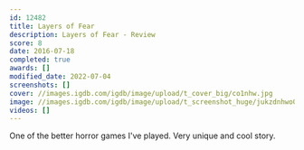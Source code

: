 ```yaml
---
id: 12482
title: Layers of Fear
description: Layers of Fear - Review
score: 8
date: 2016-07-18
completed: true
awards: []
modified_date: 2022-07-04
screenshots: []
cover: //images.igdb.com/igdb/image/upload/t_cover_big/co1nhw.jpg
image: //images.igdb.com/igdb/image/upload/t_screenshot_huge/jukzdnhwo0k6a7tu59u2.jpg
videos: []
---
```

One of the better horror games I've played. Very unique and cool story. 